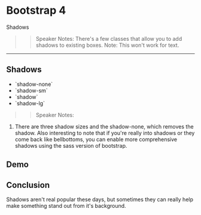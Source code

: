 <!-- .slide: data-state="title" -->
# Bootstrap 4
Shadows

> > Speaker Notes:
There's a few classes that allow you to add shadows to existing boxes. Note: This won't work for text.

---

<!-- .slide: data-state="hasicon" -->

## <i class="fa fas-adjust"></i> Shadows

<ul>
	<li class="fragment">`shadow-none`</li>
	<li class="fragment">`shadow-sm`</li>
	<li class="fragment">`shadow`</li>
	<li class="fragment">`shadow-lg`</li>
</ul>

> > Speaker Notes:
1. There are three shadow sizes and the shadow-none, which removes the shadow. Also interesting to note that if you're really into shadows or they come back like bellbottoms, you can enable more comprehensive shadows using the sass version of bootstrap.

## Demo

## Conclusion
Shadows aren't real popular these days, but sometimes they can really help make something stand out from it's background.
